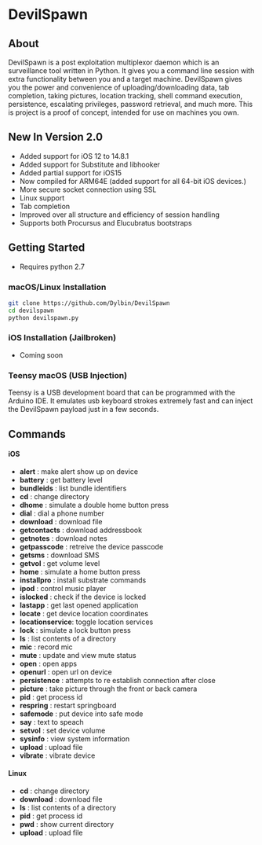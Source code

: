 # DevilSpawn



## About

DevilSpawn is a post exploitation multiplexor daemon which is an surveillance tool written in Python. It gives you a command line session with extra functionality between you and a target machine. DevilSpawn gives you the power and convenience of uploading/downloading data, tab completion, taking pictures, location tracking, shell command execution, persistence, escalating privileges, password retrieval, and much more.  This is project is a proof of concept, intended for use on machines you own.

## New In Version 2.0
 - Added support for iOS 12 to 14.8.1
 - Added support for Substitute and libhooker
 - Added partial support for iOS15
 - Now compiled for ARM64E (added support for all 64-bit iOS devices.)
 - More secure socket connection using SSL
 - Linux support
 - Tab completion
 - Improved over all structure and efficiency of session handling
 - Supports both Procursus and Elucubratus bootstraps


## Getting Started
- Requires python 2.7

### macOS/Linux Installation
```sh
git clone https://github.com/Dylbin/DevilSpawn
cd devilspawn
python devilspawn.py
```

### iOS Installation (Jailbroken)
- Coming soon


### Teensy macOS (USB Injection)
Teensy is a USB development board that can be programmed with the Arduino IDE. It emulates usb keyboard strokes extremely fast and can inject the DevilSpawn payload just in a few seconds.

## Commands

#### iOS
* **alert**          : make alert show up on device
* **battery**        : get battery level
* **bundleids**      : list bundle identifiers
* **cd**             : change directory
* **dhome**          : simulate a double home button press
* **dial**           : dial a phone number
* **download**       : download file
* **getcontacts**    : download addressbook
* **getnotes**       : download notes
* **getpasscode**    : retreive the device passcode
* **getsms**         : download SMS
* **getvol**         : get volume level
* **home**           : simulate a home button press
* **installpro**     : install substrate commands
* **ipod**           : control music player
* **islocked**       : check if the device is locked
* **lastapp**        : get last opened application
* **locate**         : get device location coordinates
* **locationservice**: toggle location services
* **lock**           : simulate a lock button press
* **ls**             : list contents of a directory
* **mic**            : record mic
* **mute**           : update and view mute status
* **open**           : open apps
* **openurl**        : open url on device
* **persistence**    : attempts to re establish connection after close
* **picture**        : take picture through the front or back camera
* **pid**            : get process id
* **respring**       : restart springboard
* **safemode**       : put device into safe mode
* **say**            : text to speach
* **setvol**         : set device volume
* **sysinfo**        : view system information
* **upload**         : upload file
* **vibrate**        : vibrate device


#### Linux
* **cd**             : change directory
* **download**       : download file
* **ls**             : list contents of a directory
* **pid**            : get process id
* **pwd**            : show current directory
* **upload**         : upload file
